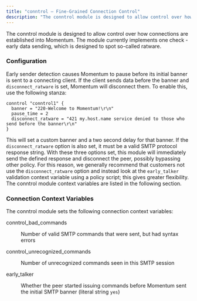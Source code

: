 ```yaml
---
title: "conntrol – Fine-Grained Connection Control"
description: "The conntrol module is designed to allow control over how connections are established into Momentum The module currently implements one check early data sending which is designed to spot so called ratware Early sender detection causes Momentum to pause before its initial banner is sent to a connecting client If..."
---
```


<a name="idp20643488"></a> 

The conntrol module is designed to allow control over how connections are established into Momentum. The module currently implements one check - early data sending, which is designed to spot so-called ratware.

### <a name="modules.conntrolearly.sender"></a> Configuration

Early sender detection causes Momentum to pause before its initial banner is sent to a connecting client. If the client sends data before the banner and `disconnect_ratware` is set, Momentum will disconnect them. To enable this, use the following stanza:

<a name="example.conntrol.3"></a> 


```
conntrol "conntrol1" {
  banner = "220-Welcome to Momentum!\r\n"
  pause_time = 2
  disconnect_ratware = "421 my.host.name service denied to those who send before the banner\r\n"
}
```

This will set a custom banner and a two second delay for that banner. If the `disconnect_ratware` option is also set, it must be a valid SMTP protocol response string. With these three options set, this module will immediately send the defined response and disconnect the peer, possibly bypassing other policy. For this reason, we generally recommend that customers not use the `disconnect_ratware` option and instead look at the `early_talker` validation context variable using a policy script; this gives greater flexibility. The conntrol module context variables are listed in the following section.

### <a name="modules.conntrol.context.variables"></a> Connection Context Variables

The conntrol module sets the following connection context variables:

<dl class="variablelist">

<dt>conntrol_bad_commands</dt>

<dd>

Number of valid SMTP commands that were sent, but had syntax errors

</dd>

<dt>conntrol_unrecognized_commands</dt>

<dd>

Number of unrecognized commands seen in this SMTP session

</dd>

<dt>early_talker</dt>

<dd>

Whether the peer started issuing commands before Momentum sent the initial SMTP banner (literal string `yes`)

</dd>

</dl>